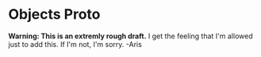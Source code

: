 # Objects Proto
__Warning: This is an extremly rough draft.__ I get the feeling that I'm allowed just to add this. If I'm not, I'm sorry. -Aris